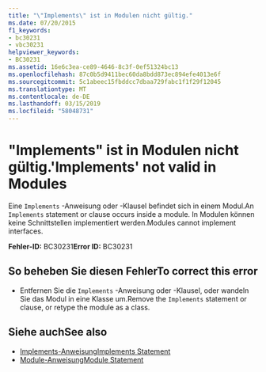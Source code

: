```yaml
---
title: "\"Implements\" ist in Modulen nicht gültig."
ms.date: 07/20/2015
f1_keywords:
- bc30231
- vbc30231
helpviewer_keywords:
- BC30231
ms.assetid: 16e6c3ea-ce89-4646-8c3f-0ef51324bc13
ms.openlocfilehash: 87c0b5d9411bec60da8bdd873ec894efe4013e6f
ms.sourcegitcommit: 5c1abeec15fbddcc7dbaa729fabc1f1f29f12045
ms.translationtype: MT
ms.contentlocale: de-DE
ms.lasthandoff: 03/15/2019
ms.locfileid: "58048731"
---
```

# <a name="implements-not-valid-in-modules"></a><span data-ttu-id="4c7b1-102">"Implements" ist in Modulen nicht gültig.</span><span class="sxs-lookup"><span data-stu-id="4c7b1-102">'Implements' not valid in Modules</span></span>
<span data-ttu-id="4c7b1-103">Eine `Implements` -Anweisung oder -Klausel befindet sich in einem Modul.</span><span class="sxs-lookup"><span data-stu-id="4c7b1-103">An `Implements` statement or clause occurs inside a module.</span></span> <span data-ttu-id="4c7b1-104">In Modulen können keine Schnittstellen implementiert werden.</span><span class="sxs-lookup"><span data-stu-id="4c7b1-104">Modules cannot implement interfaces.</span></span>  
  
 <span data-ttu-id="4c7b1-105">**Fehler-ID:** BC30231</span><span class="sxs-lookup"><span data-stu-id="4c7b1-105">**Error ID:** BC30231</span></span>  
  
## <a name="to-correct-this-error"></a><span data-ttu-id="4c7b1-106">So beheben Sie diesen Fehler</span><span class="sxs-lookup"><span data-stu-id="4c7b1-106">To correct this error</span></span>  
  
-   <span data-ttu-id="4c7b1-107">Entfernen Sie die `Implements` -Anweisung oder -Klausel, oder wandeln Sie das Modul in eine Klasse um.</span><span class="sxs-lookup"><span data-stu-id="4c7b1-107">Remove the `Implements` statement or clause, or retype the module as a class.</span></span>  
  
## <a name="see-also"></a><span data-ttu-id="4c7b1-108">Siehe auch</span><span class="sxs-lookup"><span data-stu-id="4c7b1-108">See also</span></span>

- [<span data-ttu-id="4c7b1-109">Implements-Anweisung</span><span class="sxs-lookup"><span data-stu-id="4c7b1-109">Implements Statement</span></span>](../../visual-basic/language-reference/statements/implements-statement.md)
- [<span data-ttu-id="4c7b1-110">Module-Anweisung</span><span class="sxs-lookup"><span data-stu-id="4c7b1-110">Module Statement</span></span>](../../visual-basic/language-reference/statements/module-statement.md)

